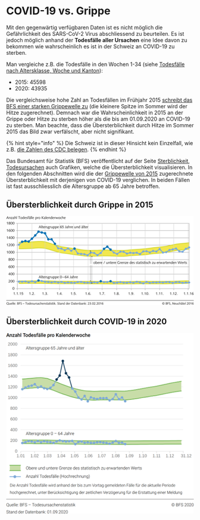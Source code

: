 # COVID-19 vs. Grippe

Mit den gegenwärtig verfügbaren Daten ist es nicht möglich die Gefährlichkeit des SARS-CoV-2 Virus abschliessend zu beurteilen. Es ist jedoch möglich anhand der **Todesfälle aller Ursachen** eine Idee davon zu bekommen wie wahrscheinlich es ist in der Schweiz an COVID-19 zu sterben.

Man vergleiche z.B. die Todesfälle in den Wochen 1-34 \(siehe [Todesfälle nach Altersklasse, Woche und Kanton](https://www.bfs.admin.ch/bfs/de/home/statistiken/bevoelkerung/geburten-todesfaelle/todesfaelle.assetdetail.14287324.html)\):

* 2015: 45598
* 2020: 43935

Die vergleichsweise hohe Zahl an Todesfällen im Frühjahr 2015 [schreibt das BFS einer starken Grippewelle zu](https://www.bfs.admin.ch/bfs/de/home/statistiken/kataloge-datenbanken/medienmitteilungen.assetdetail.3742835.html) \(die kleinere Spitze im Sommer wird der Hitze zugerechnet\). Demnach war die Wahrscheinlichkeit in 2015 an der Grippe oder Hitze zu sterben höher als die bis am 01.09.2020 an COVID-19 zu sterben. Man beachte, dass die Übersterblichkeit durch Hitze im Sommer 2015 das Bild zwar verfälscht, aber nicht signifikant.

{% hint style="info" %}
Die Schweiz ist in dieser Hinsicht kein Einzelfall, wie z.B. [die Zahlen des CDC belegen](https://twitter.com/drdavidsamadi/status/1292754283188948992).
{% endhint %}

Das Bundesamt für Statistik \(BFS\) veröffentlicht auf der Seite [Sterblichkeit, Todesursachen](https://www.bfs.admin.ch/bfs/de/home/statistiken/gesundheit/gesundheitszustand/sterblichkeit-todesursachen.html) auch Grafiken, welche die Übersterblichkeit visualisieren. In den folgenden Abschnitten wird die der [Grippewelle von 2015](https://www.bfs.admin.ch/bfs/de/home/statistiken/kataloge-datenbanken/medienmitteilungen.assetdetail.3742835.html) zugerechnete Übersterblichkeit mit derjenigen von COVID-19 verglichen. In beiden Fällen ist fast ausschliesslich die Altersgruppe ab 65 Jahre betroffen.

## Übersterblichkeit durch Grippe in 2015

![](../.gitbook/assets/2015.png)

## Übersterblichkeit durch COVID-19 in 2020

![](../.gitbook/assets/2020.png)

